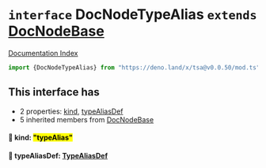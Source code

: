 # `interface` DocNodeTypeAlias `extends` [DocNodeBase](../private.interface.DocNodeBase/README.md)

[Documentation Index](../README.md)

```ts
import {DocNodeTypeAlias} from "https://deno.land/x/tsa@v0.0.50/mod.ts"
```

## This interface has

- 2 properties:
[kind](#-kind-typealias),
[typeAliasDef](#-typealiasdef-typealiasdef)
- 5 inherited members from [DocNodeBase](../private.interface.DocNodeBase/README.md)


#### 📄 kind: <mark>"typeAlias"</mark>



#### 📄 typeAliasDef: [TypeAliasDef](../interface.TypeAliasDef/README.md)




